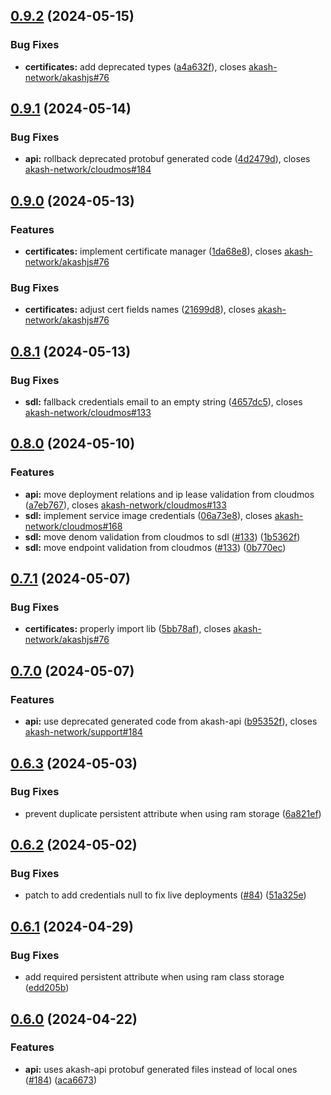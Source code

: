 ## [0.9.2](https://github.com/akash-network/akashjs/compare/v0.9.1...v0.9.2) (2024-05-15)


### Bug Fixes

* **certificates:** add deprecated types ([a4a632f](https://github.com/akash-network/akashjs/commit/a4a632ff075dd37a1067d3633ded331b79c59f45)), closes [akash-network/akashjs#76](https://github.com/akash-network/akashjs/issues/76)

## [0.9.1](https://github.com/akash-network/akashjs/compare/v0.9.0...v0.9.1) (2024-05-14)


### Bug Fixes

* **api:** rollback deprecated protobuf generated code ([4d2479d](https://github.com/akash-network/akashjs/commit/4d2479d3695e858deff48675a6faec6208474632)), closes [akash-network/cloudmos#184](https://github.com/akash-network/cloudmos/issues/184)

## [0.9.0](https://github.com/akash-network/akashjs/compare/v0.8.1...v0.9.0) (2024-05-13)


### Features

* **certificates:** implement certificate manager ([1da68e8](https://github.com/akash-network/akashjs/commit/1da68e87782ccd368ee2ef5fef546a576fa47dbb)), closes [akash-network/akashjs#76](https://github.com/akash-network/akashjs/issues/76)


### Bug Fixes

* **certificates:** adjust cert fields names ([21699d8](https://github.com/akash-network/akashjs/commit/21699d8122996ea75f12d18d7c78276a3abcb595)), closes [akash-network/akashjs#76](https://github.com/akash-network/akashjs/issues/76)

## [0.8.1](https://github.com/akash-network/akashjs/compare/v0.8.0...v0.8.1) (2024-05-13)


### Bug Fixes

* **sdl:** fallback credentials email to an empty string ([4657dc5](https://github.com/akash-network/akashjs/commit/4657dc571f7164328c96d0092a7e93ec41fbc56a)), closes [akash-network/cloudmos#133](https://github.com/akash-network/cloudmos/issues/133)

## [0.8.0](https://github.com/akash-network/akashjs/compare/v0.7.1...v0.8.0) (2024-05-10)


### Features

* **api:** move deployment relations and ip lease validation from cloudmos ([a7eb767](https://github.com/akash-network/akashjs/commit/a7eb7672a04225201cc71b2ca4256a15fb28448e)), closes [akash-network/cloudmos#133](https://github.com/akash-network/cloudmos/issues/133)
* **sdl:** implement service image credentials ([06a73e8](https://github.com/akash-network/akashjs/commit/06a73e8fa507c5d005a5b92cbc77e29e5ed69967)), closes [akash-network/cloudmos#168](https://github.com/akash-network/cloudmos/issues/168)
* **sdl:** move denom validation from cloudmos to sdl ([#133](https://github.com/akash-network/akashjs/issues/133)) ([1b5362f](https://github.com/akash-network/akashjs/commit/1b5362f2e3b3067b2fbe3a9bf1d8119a01461de1))
* **sdl:** move endpoint validation from cloudmos ([#133](https://github.com/akash-network/akashjs/issues/133)) ([0b770ec](https://github.com/akash-network/akashjs/commit/0b770ece33d5ea6e12acef3b9e1e3b60457ae305))

## [0.7.1](https://github.com/akash-network/akashjs/compare/v0.7.0...v0.7.1) (2024-05-07)


### Bug Fixes

* **certificates:** properly import lib ([5bb78af](https://github.com/akash-network/akashjs/commit/5bb78af350f4f609424506e9b5fbe0f8a958d85b)), closes [akash-network/akashjs#76](https://github.com/akash-network/akashjs/issues/76)

## [0.7.0](https://github.com/akash-network/akashjs/compare/v0.6.3...v0.7.0) (2024-05-07)


### Features

* **api:** use deprecated generated code from akash-api ([b95352f](https://github.com/akash-network/akashjs/commit/b95352fae17646548b896a1d6cbc27edf14463bc)), closes [akash-network/support#184](https://github.com/akash-network/support/issues/184)

## [0.6.3](https://github.com/akash-network/akashjs/compare/v0.6.2...v0.6.3) (2024-05-03)


### Bug Fixes

* prevent duplicate persistent attribute when using ram storage ([6a821ef](https://github.com/akash-network/akashjs/commit/6a821efde40540fb33e9ec54073c82012d14f168))

## [0.6.2](https://github.com/akash-network/akashjs/compare/v0.6.1...v0.6.2) (2024-05-02)


### Bug Fixes

* patch to add credentials null to fix live deployments ([#84](https://github.com/akash-network/akashjs/issues/84)) ([51a325e](https://github.com/akash-network/akashjs/commit/51a325ebd8bcc60e613d81a626f90eb9364b50a3))

## [0.6.1](https://github.com/akash-network/akashjs/compare/v0.6.0...v0.6.1) (2024-04-29)


### Bug Fixes

* add required persistent attribute when using ram class storage ([edd205b](https://github.com/akash-network/akashjs/commit/edd205be195cee317b4cdf2aab4ec6a5d3b28c02))

## [0.6.0](https://github.com/akash-network/akashjs/compare/v0.5.11...v0.6.0) (2024-04-22)


### Features

* **api:** uses akash-api protobuf generated files instead of local ones ([#184](https://github.com/akash-network/akashjs/issues/184)) ([aca6673](https://github.com/akash-network/akashjs/commit/aca6673b4fdf3bd1b52e080a620a79bd09d7217b))
